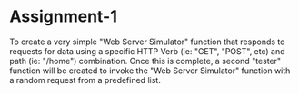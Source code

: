 # Assignment-1
To create a very simple "Web Server Simulator" function that responds to requests for data using a specific HTTP Verb (ie: "GET", "POST", etc) and path (ie: "/home") combination.  Once this is complete, a second "tester" function will be created to invoke the "Web Server Simulator" function with a random request from a predefined list.
